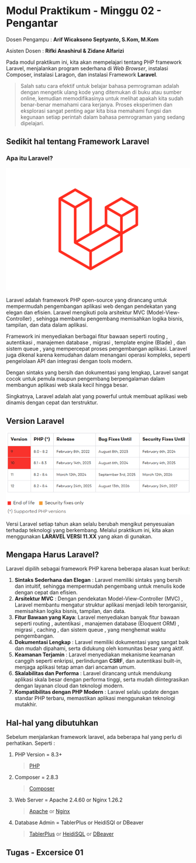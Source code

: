 # Modul Praktikum - Minggu 02 - Pengantar

Dosen Pengampu : **Arif Wicaksono Septyanto, S.Kom, M.Kom**

Asisten Dosen : **Rifki Anashirul & Zidane Alfarizi**

Pada modul praktikum ini, kita akan mempelajari tentang PHP framework Laravel,
menjalankan program sederhana di _Web Browser_, instalasi Composer, instalasi
Laragon, dan instalasi Framework **Laravel**.

> Salah satu cara efektif untuk belajar bahasa pemrograman adalah dengan mengetik ulang kode yang ditemukan di buku atau sumber online, kemudian memodifikasinya untuk melihat apakah kita sudah benar-benar memahami cara kerjanya. Proses eksperimen dan eksplorasi sangat penting agar kita bisa memahami fungsi dan kegunaan setiap perintah dalam bahasa pemrograman yang sedang dipelajari.

## Sedikit hal tentang Framework Laravel

### Apa itu Laravel?

<img src="image/Laravel.png" width="600">

Laravel adalah framework PHP open-source yang dirancang untuk mempermudah pengembangan aplikasi web dengan pendekatan yang elegan dan efisien. Laravel mengikuti pola arsitektur MVC (Model-View-Controller) , sehingga membantu pengembang memisahkan logika bisnis, tampilan, dan data dalam aplikasi.

Framework ini menyediakan berbagai fitur bawaan seperti routing , autentikasi , manajemen database , migrasi , template engine (Blade) , dan sistem queue , yang mempercepat proses pengembangan aplikasi. Laravel juga dikenal karena kemudahan dalam menangani operasi kompleks, seperti pengelolaan API dan integrasi dengan tools modern.

Dengan sintaks yang bersih dan dokumentasi yang lengkap, Laravel sangat cocok untuk pemula maupun pengembang berpengalaman dalam membangun aplikasi web skala kecil hingga besar.

Singkatnya, Laravel adalah alat yang powerful untuk membuat aplikasi web dinamis dengan cepat dan terstruktur.

## Version Laravel

<img src="image/Version.png" width="600">

Versi Laravel setiap tahun akan selalu berubah mengikut penyesuaian terhadap teknologi yang berkembang. Melalui praktikum ini, kita akan menggunakan **LARAVEL VERSI 11.XX** yang akan di gunakan.

## Mengapa Harus Laravel?

Laravel dipilih sebagai framework PHP karena beberapa alasan kuat berikut:

1. **Sintaks Sederhana dan Elegan** : Laravel memiliki sintaks yang bersih dan intuitif, sehingga mempermudah pengembang untuk menulis kode dengan cepat dan efisien.
2. **Arsitektur MVC** : Dengan pendekatan Model-View-Controller (MVC) , Laravel membantu mengatur struktur aplikasi menjadi lebih terorganisir, memisahkan logika bisnis, tampilan, dan data.
3. **Fitur Bawaan yang Kaya**: Laravel menyediakan banyak fitur bawaan seperti routing , autentikasi , manajemen database (Eloquent ORM) , migrasi , caching , dan sistem queue , yang menghemat waktu pengembangan.
4. **Dokumentasi Lengkap** : Laravel memiliki dokumentasi yang sangat baik dan mudah dipahami, serta didukung oleh komunitas besar yang aktif.
5. **Keamanan Terjamin** : Laravel menyediakan mekanisme keamanan canggih seperti enkripsi, perlindungan **CSRF**, dan autentikasi built-in, menjaga aplikasi tetap aman dari ancaman umum.
6. **Skalabilitas dan Performa** : Laravel dirancang untuk mendukung aplikasi skala besar dengan performa tinggi, serta mudah diintegrasikan dengan layanan cloud dan teknologi modern.
7. **Kompatibilitas dengan PHP Modern** : Laravel selalu update dengan standar PHP terbaru, memastikan aplikasi menggunakan teknologi mutakhir.

## Hal-hal yang dibutuhkan

Sebelum menjalankan framework laravel, ada beberapa hal yang perlu di perhatikan. Seperti :

1. PHP Version = 8.3+
   > [PHP](https://windows.php.net/download/)
2. Composer = 2.8.3
   > [Composer](https://getcomposer.org/download/)
3. Web Server = Apache 2.4.60 or Nginx 1.26.2
   > [Apache](https://httpd.apache.org/download.cgi) or [Nginx](http://nginx.org/en/download.html)
4. Database Admin = TablerPlus or HeidiSQl or DBeaver
   > [TablerPlus](https://tableplus.com/download) or [HeidiSQL](https://www.heidisql.com/download.php) or [DBeaver](https://dbeaver.io/download/)

## Tugas - Excersice 01
